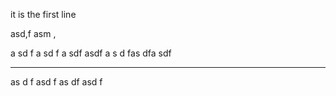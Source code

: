 it is the first line

asd,f asm ,

a sd
f
a sd
f a
sdf
 asdf
 a
 s d
 fas
  dfa
  sdf

---------------------------------
as
d f
asd
f as
df
asd
f 
